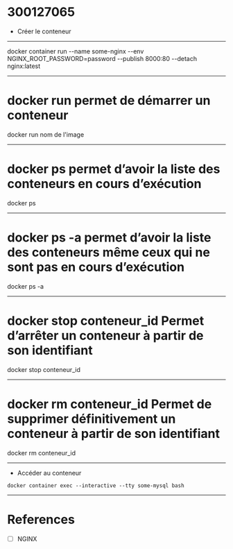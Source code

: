 # 300127065

* Créer le conteneur

-------------------------------------------------------------------------------------------

docker container run --name some-nginx --env NGINX_ROOT_PASSWORD=password --publish 8000:80 --detach nginx:latest

------------------------------------------------------------------------------------------------
# docker run permet de démarrer un conteneur

docker run nom de l'image 

------------------------------------------------------------------------------------------------

# docker ps	permet d’avoir la liste des conteneurs en cours d’exécution

docker ps

------------------------------------------------------------------------------------------------

# docker ps -a	permet d’avoir la liste des conteneurs même ceux qui ne sont pas en cours d’exécution

docker ps -a

------------------------------------------------------------------------------------------------

# docker stop conteneur_id Permet d’arrêter un conteneur à partir de son identifiant

docker stop conteneur_id

------------------------------------------------------------------------------------------------

# docker rm conteneur_id	Permet de supprimer définitivement un conteneur à partir de son identifiant

docker rm conteneur_id

------------------------------------------------------------------------------------------------

* Accéder au conteneur

```
docker container exec --interactive --tty some-mysql bash
```
------------------------------------------------------------------------------------------------
# References

- [ ] NGINX

